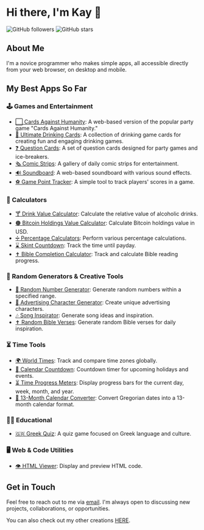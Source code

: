 # Hi there, I'm Kay 👋

![GitHub followers](https://img.shields.io/github/followers/kay-who-codes?style=social) 
![GitHub stars](https://img.shields.io/github/stars/kay-who-codes?style=social)

## About Me

I'm a novice programmer who makes simple apps, all accessible directly from your web browser, on desktop and mobile.

## My Best Apps So Far

### 🕹️ Games and Entertainment
- [⬜ Cards Against Humanity](https://kay-who-codes.github.io/Cards-Against-Humanity/): A web-based version of the popular party game "Cards Against Humanity."
- [🍻 Ultimate Drinking Cards](https://kay-who-codes.github.io/Ultimate-Drinking-Cards): A collection of drinking game cards for creating fun and engaging drinking games.
- [❓ Question Cards](https://kay-who-codes.github.io/Question-Cards/): A set of question cards designed for party games and ice-breakers.
- [🗞️ Comic Strips](https://kay-who-codes.github.io/Daily-Comic-Strips/): A gallery of daily comic strips for entertainment.
- [🔊 Soundboard](https://kay-who-codes.github.io/Soundboard/): A web-based soundboard with various sound effects. 
- [⚽ Game Point Tracker](https://kay-who-codes.github.io/Game-Point-Tracker/): A simple tool to track players' scores in a game. 

### 🧮 Calculators
- [🍸 Drink Value Calculator](https://kay-who-codes.github.io/Drink-Value-Calculator/): Calculate the relative value of alcoholic drinks.
- [🟠 Bitcoin Holdings Value Calculator](https://kay-who-codes.github.io/Bitcoin-Holdings-Value-Calculator/): Calculate Bitcoin holdings value in USD.
- [➗ Percentage Calculators](https://kay-who-codes.github.io/Percentage-Calculators/): Perform various percentage calculations.
- [⌛ Skint Countdown](https://kay-who-codes.github.io/Skint-Countdown/): Track the time until payday.
- [✝️ Bible Completion Calculator](https://kay-who-codes.github.io/Bible-Completion-Calculator/): Track and calculate Bible reading progress.

### 🎲 Random Generators & Creative Tools
- [🔢 Random Number Generator](https://kay-who-codes.github.io/Random-Numbers/): Generate random numbers within a specified range.
- [👤 Advertising Character Generator](https://kay-who-codes.github.io/Advertising-Character-Generator/): Create unique advertising characters.
- [🎶 Song Inspirator](https://kay-who-codes.github.io/Song-Inspirator/): Generate song ideas and inspiration.
- [✝️ Random Bible Verses](https://kay-who-codes.github.io/Random-Bible-Verse/): Generate random Bible verses for daily inspiration.

### ⏳ Time Tools
- [🌍 World Times](https://kay-who-codes.github.io/World-Times/): Track and compare time zones globally.
- [📅 Calendar Countdown](https://kay-who-codes.github.io/Calendar-Holiday-Countdown/): Countdown timer for upcoming holidays and events.
- [⏳ Time Progress Meters](https://kay-who-codes.github.io/Time-Progress-Meters/): Display progress bars for the current day, week, month, and year.
- [📅 13-Month Calendar Converter](https://kay-who-codes.github.io/13-Month-Calendar-Converter/): Convert Gregorian dates into a 13-month calendar format.

### 👨‍🎓 Educational
- [🇬🇷 Greek Quiz](https://kay-who-codes.github.io/Greek-Quiz/): A quiz game focused on Greek language and culture.

### 🖥️ Web & Code Utilities
- [👁️ HTML Viewer](https://kay-who-codes.github.io/HTML-Displayer/): Display and preview HTML code.

## Get in Touch

Feel free to reach out to me via [email](mailto:kaywhocreates@gmail.com). 
I'm always open to discussing new projects, collaborations, or opportunities.

You can also check out my other creations [HERE](https://www.linktr.ee/kaywhocreates).
